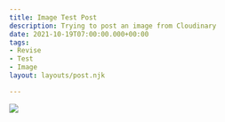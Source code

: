 ```yaml
---
title: Image Test Post
description: Trying to post an image from Cloudinary
date: 2021-10-19T07:00:00.000+00:00
tags:
- Revise
- Test
- Image
layout: layouts/post.njk

---
```

![](https://res.cloudinary.com/dylanabbott-com/image/upload/v1634670207/IMG_4734-2000-px_weuvlr.jpg)